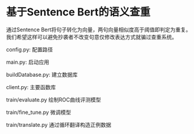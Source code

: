 # 基于Sentence Bert的语义查重

通过Sentence Bert将句子转化为向量，两句向量相似度高于阈值即判定为重复。我们希望这样可以避免抄袭者不改变句意仅修改表达方式就骗过查重系统。



config.py: 配置路径

main.py: 启动应用

buildDatabase.py: 建立数据库

client.py: 主要函数库

train/evaluate.py 绘制ROC曲线评测模型

train/fine_tune.py 微调模型

train/translate.py 通过循环翻译构造正例数据

